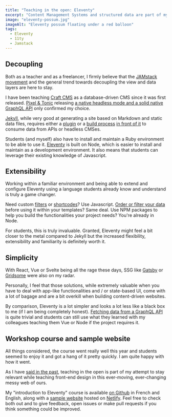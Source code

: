 ```yaml
---
title: "Teaching in the open: Eleventy"
excerpt: "Content Management Systems and structured data are part of my teaching duties. From the get go, I decided to cover both a database-driven CMS and a Static Site Generator. As far as the latter goes, I switched from Jekyll to Eleventy this year. Here is why."
image: "eleventy-possum.jpg"
imageAlt: "Eleventy possum floating under a red balloon"
tags:
  - Eleventy
  - 11ty
  - Jamstack
---
```


## Decoupling

Both as a teacher and as a freelancer, I firmly believe that the [JAMstack movement](https://jamstack.org/) and the general trend towards decoupling the view and data layers are here to stay.

I have been teaching [Craft CMS](https://craftcms.com/) as a database-driven CMS since it was first released. [Pixel & Tonic](https://pixelandtonic.com/) releasing [a native headless mode and a solid native GraphQL API](https://craftcms.com/blog/craft-33) only confirmed my choice.

[Jekyll](https://jekyllrb.com/), while very good at generating a site based on Markdown and static data files, requires either a [plugin](https://github.com/brockfanning/jekyll-get-json) or a [build process](https://twitter.com/philhawksworth/status/1159193504851144705) [in front of it](https://david.darn.es/tutorial/2019/08/11/use-ghost-with-jekyll/) to consume data from APIs or headless CMSes.

Students (and myself) also have to install and maintain a Ruby environment to be able to use it. [Eleventy](https://www.11ty.dev/) is built on Node, which is easier to install and maintain as a development environment. It also means that students can leverage their existing knowledge of Javascript.

## Extensibility

Working within a familiar environment and being able to extend and configure Eleventy using a language students already know and understand is truly a game changer.

Need custom [filters](https://www.11ty.dev/docs/filters/) or [shortcodes](https://www.11ty.dev/docs/shortcodes/)? Use Javascript. [Order or filter your data](https://www.11ty.dev/docs/collections/) before using it within your templates? Same deal. Use NPM packages to help you build the functionalities your project needs? You're already in Node.

For students, this is truly invaluable. Granted, Eleventy might feel a bit closer to the metal compared to Jekyll but the increased flexibility, extensibility and familiarity is definitely worth it.

## Simplicity

With React, Vue or Svelte being all the rage these days, SSG like [Gatsby](https://www.gatsbyjs.org/) or [Gridsome](https://gridsome.org/) were also on my radar.

Personally, I feel that those solutions, while extremely valuable when you have to deal with app-like functionalities and / or state-based UI, come with a lot of bagage and are a bit overkill when building content-driven websites.

By comparison, Eleventy is a lot simpler and looks a lot less like a black box to me (if I am being completely honest). [Fetching data from a GraphQL API](/blog/headless-cms-graphql-api-eleventy/) is quite trivial and students can still use what they learned with my colleagues teaching them Vue or Node if the project requires it.

## Workshop course and sample website

All things considered, the course went really well this year and students seemed to enjoy it and got a hang of it pretty quickly. I am quite happy with how it went.

As I have [said in the past](/blog/teaching-in-the-open-craft-jekyll-workshops/), teaching in the open is part of my attempt to stay relevant while teaching front-end design in this ever-moving, ever-changing messy web of ours.

My "introduction to Eleventy" course is available [on Github](https://github.com/jeromecoupe/iad_eleventy_introduction) in French and English, along with a [sample website](https://github.com/jeromecoupe/sample-11ty-blog) hosted on [Netlify](https://www.netlify.com/). Feel free to check both out and to give feedback, open issues or make pull requests if you think something could be improved.

